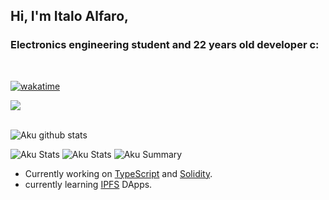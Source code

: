 <h2 align="left">Hi, I'm Italo Alfaro, </h2>
<h3 align="left">Electronics engineering student and 22 years old developer c:</h3>
<br/>

[![wakatime](https://wakatime.com/badge/user/988e959c-3387-4cb6-b8ac-b4e3a2cab3e2.svg)](https://wakatime.com/@988e959c-3387-4cb6-b8ac-b4e3a2cab3e2 "Since Aug 26 2021")

<div align= "left">
    <img  src="https://github-readme-stats.vercel.app/api/wakatime?username=Aku_mi&layout=compact&theme=onedark&langs_count=4" />
</div>
<br/>

![Aku github stats](https://github-readme-stats.vercel.app/api?username=Aku-mi&theme=radical&show_icons=true&count_private=true)

![Aku Stats](https://github-profile-summary-cards.vercel.app/api/cards/repos-per-language?username=Aku-mi&theme=monokai)
![Aku Stats](https://github-profile-summary-cards.vercel.app/api/cards/most-commit-language?username=Aku-mi&theme=monokai)
![Aku Summary](https://github-profile-summary-cards.vercel.app/api/cards/profile-details?username=Aku-mi&theme=monokai)

- Currently working on [TypeScript](https://www.typescriptlang.org) and [Solidity](https://solidity-es.readthedocs.io/es/latest/).
- currently learning [IPFS](https://ipfs.io) DApps.
